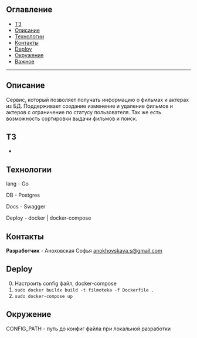## Оглавление
- [ТЗ](#jira)
- [Описание](#описание)
- [Технологии](#технологии)
- [Контакты](#контакты)
- [Deploy](#deploy)
- [Окружение](#окружение)
- [Важное](#важное)
---

## Описание
Сервис, который позволяет получать информацию о фильмах и актерах из БД. Поддерживает создание изменение и удаление фильмов и актеров с ограничение по статусу пользователя. Так же есть возможность сортировки выдачи фильмов и поиск.


## ТЗ
-


## Технологии
lang  -   Go

DB  -  Postgres

Docs  -  Swagger

Deploy  -  docker | docker-compose


## Контакты
**Разработчик** - Аноховская Софья anokhovskaya.s@gmail.com


## Deploy
0. Настроить config файл, docker-compose
1. ``` sudo docker buildx build -t filmoteka -f Dockerfile . ```
2. ``` sudo docker-compose up ```


## Окружение
CONFIG_PATH - путь до конфиг файла при локальной разработки